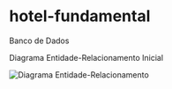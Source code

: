 # hotel-fundamental
Banco de Dados


Diagrama Entidade-Relacionamento Inicial

<img src="[https://exemplo.com/logo.png](https://github.com/user-attachments/assets/93a29a4b-b31b-40bf-8121-0fc764465636)" alt="Diagrama Entidade-Relacionamento">


